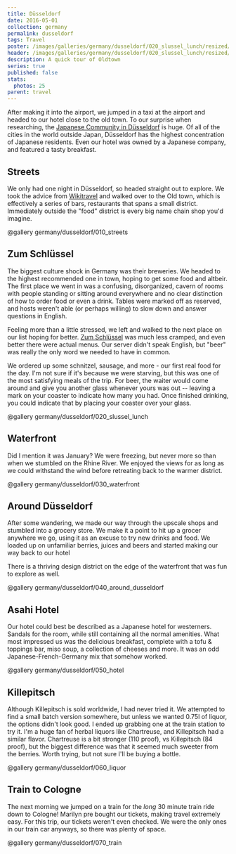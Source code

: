 ```yaml
---
title: Düsseldorf
date: 2016-05-01
collection: germany
permalink: dusseldorf
tags: Travel
poster: /images/galleries/germany/dusseldorf/020_slussel_lunch/resized/dusseldorf--020_slussel_lunch-s005-r4.jpg
header: /images/galleries/germany/dusseldorf/020_slussel_lunch/resized/dusseldorf--020_slussel_lunch-s005-r4.jpg
description: A quick tour of Oldtown
series: true
published: false
stats:
  photos: 25
parent: travel
---
```


After making it into the airport, we jumped in a taxi at the airport and headed to our hotel close to the old town. To our surprise when researching, the [Japanese Community in Düsseldorf](https://en.wikipedia.org/wiki/Japanese_community_of_D%C3%BCsseldorf) is huge. Of all of the cities in the world outside Japan, Düsseldorf has the highest concentration of Japanese residents. Even our hotel was owned by a Japanese company, and featured a tasty breakfast.

## Streets

We only had one night in Düsseldorf, so headed straight out to explore. We took the advice from [Wikitravel](http://wikitravel.org/en/D%C3%BCsseldorf) and walked over to the Old town, which is effectively a series of bars, restaurants that spans a small district. Immediately outside the "food" district is every big name chain shop you'd imagine.

@gallery germany/dusseldorf/010_streets

## Zum Schlüssel

The biggest culture shock in Germany was their breweries. We headed to the highest recommended one in town, hoping to get some food and altbeir. The first place we went in was a confusing, disorganized, cavern of rooms with people standing or sitting around everywhere and no clear distinction of how to order food or even a drink. Tables were marked off as reserved, and hosts weren't able (or perhaps willing) to slow down and answer questions in English.

Feeling more than a little stressed, we left and walked to the next place on our list hoping for better. [Zum Schlüssel](http://www.yelp.com/biz/zum-schl%C3%BCssel-d%C3%BCsseldorf) was much less cramped, and even better there were actual menus. Our server didn't speak English, but "beer" was really the only word we needed to have in common.

We ordered up some schnitzel, sausage, and more - our first real food for the day. I'm not sure if it's because we were starving, but this was one of the most satisfying meals of the trip. For beer, the waiter would come around and give you another glass whenever yours was out -- leaving a mark on your coaster to indicate how many you had. Once finished drinking, you could indicate that by placing your coaster over your glass.

@gallery germany/dusseldorf/020_slussel_lunch

## Waterfront

Did I mention it was January? We were freezing, but never more so than when we stumbled on the Rhine River. We enjoyed the views for as long as we could withstand the wind before retreating back to the warmer district.

@gallery germany/dusseldorf/030_waterfront

## Around Düsseldorf

After some wandering, we made our way through the upscale shops and stumbled into a grocery store. We make it a point to hit up a grocer anywhere we go, using it as an excuse to try new drinks and food. We loaded up on unfamiliar berries, juices and beers and started making our way back to our hotel

There is a thriving design district on the edge of the waterfront that was fun to explore as well.

@gallery germany/dusseldorf/040_around_dusseldorf


## Asahi Hotel

Our hotel could best be described as a Japanese hotel for westerners. Sandals for the room, while still containing all the normal amenities. What most impressed us was the delicious breakfast, complete with a tofu & toppings bar, miso soup, a collection of cheeses and more. It was an odd Japanese-French-Germany mix that somehow worked.

@gallery germany/dusseldorf/050_hotel


## Killepitsch

Although Killepitsch is sold worldwide, I had never tried it. We attempted to find a small batch version somewhere, but unless we wanted 0.75l of liquor, the options didn't look good. I ended up grabbing one at the train station to try it. I'm a huge fan of herbal liquors like Chartreuse, and Killepitsch had a similar flavor. Chartreuse is a bit stronger (110 proof), vs Killepitsch (84 proof), but the biggest difference was that it seemed much sweeter from the berries. Worth trying, but not sure I'll be buying a bottle.

@gallery germany/dusseldorf/060_liquor

## Train to Cologne

The next morning we jumped on a train for the *long* 30 minute train ride down to Cologne! Marilyn pre bought our tickets, making travel extremely easy. For this trip, our tickets weren't even checked. We were the only ones in our train car anyways, so there was plenty of space.

@gallery germany/dusseldorf/070_train
